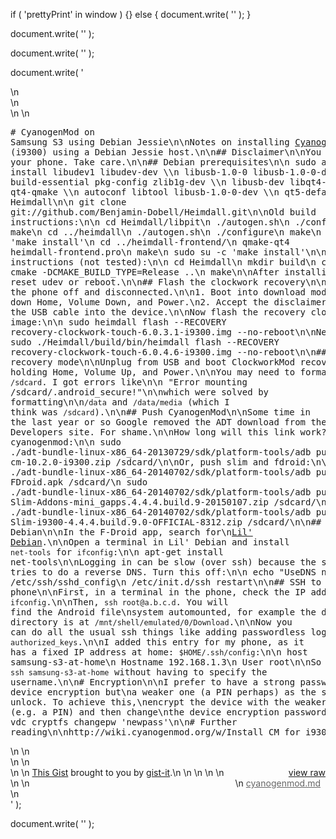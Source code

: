 if ( 'prettyPrint' in window ) {} else {
    document.write( '<script type="text/javascript" src="http://gist-it.appspot.com/assets/prettify/prettify.js"></script>' );
}


document.write( '<link rel="stylesheet" href="http://gist-it.appspot.com/assets/embed.css"/>' );


document.write( '<link rel="stylesheet" href="http://gist-it.appspot.com/assets/prettify/prettify.css"/>' );

document.write( '<div class="gist-it-gist">\n<div class="gist-file">\n    <div class="gist-data">\n        \n        <pre class="prettyprint"># CyanogenMod on Samsung S3 using Debian Jessie\n\nNotes on installing [CyanogenMod](http://www.cyanogenmod.org/) on a Samsung S3 (i9300) using a Debian Jessie host.\n\n## Disclaimer\n\nYou can brick your phone. Take care.\n\n## Debian prerequisites\n\n    sudo apt-get install libudev1 libudev-dev                   \\\n                         libusb-1.0-0 libusb-1.0-0-dev          \\\n                         build-essential pkg-config zlib1g-dev  \\\n                         libusb-dev libqt4-dev qt4-qmake        \\\n                         autoconf libtool libusb-1.0-0-dev      \\\n                         qt5-default\n\n## Heimdall\n\n    git clone git://github.com/Benjamin-Dobell/Heimdall.git\n\nOld build instructions:\n\n    cd Heimdall/libpit\n    ./autogen.sh\n    ./configure\n    make\n    cd ../heimdall\n    ./autogen.sh\n    ./configure\n    make\n    sudo su -c \'make install\'\n    cd ../heimdall-frontend/\n    qmake-qt4 heimdall-frontend.pro\n    make\n    sudo su -c \'make install\'\n\nNew build instructions (not tested):\n\n    cd Heimdall\n    mkdir build\n    cd build\n    cmake -DCMAKE_BUILD_TYPE=Release ..\n    make\n\nAfter installing Heimdall, reset udev or reboot.\n\n## Flash the clockwork recovery\n\nStart with the phone off and disconnected.\n\n1. Boot into download mode by holding down Home,  Volume Down, and Power.\n2. Accept the disclaimer.\n3. Insert the USB cable into the device.\n\nNow flash the recovery clockwork image:\n\n    sudo heimdall flash --RECOVERY recovery-clockwork-touch-6.0.3.1-i9300.img --no-reboot\n\nNewer:\n\n    sudo ./Heimdall/build/bin/heimdall flash --RECOVERY recovery-clockwork-touch-6.0.4.6-i9300.img --no-reboot\n\n## Boot into recovery mode\n\nUnplug from USB and boot ClockworkMod recovery mode by holding Home, Volume Up, and Power.\n\nYou may need to format ```/sdcard```. I got errors like\n\n    "Error mounting /sdcard/.android_secure!"\n\nwhich were solved by formatting\n\n```/data``` and ```/data/media``` (which I think was ```/sdcard```).\n\n## Push CyanogenMod\n\nSome time in the last year or so Google removed the ADT download from the Android Developers site. For shame.\n\nHow long will this link work?\n\n    wget http://dl.google.com/android/adt/adt-bundle-linux-x86_64-20140702.zip\n\nPush cyanogenmod:\n\n    sudo ./adt-bundle-linux-x86_64-20130729/sdk/platform-tools/adb push cm-10.2.0-i9300.zip /sdcard/\n\nOr, push slim and fdroid:\n\n    sudo ./adt-bundle-linux-x86_64-20140702/sdk/platform-tools/adb push FDroid.apk                                        /sdcard/\n    sudo ./adt-bundle-linux-x86_64-20140702/sdk/platform-tools/adb push Slim-Addons-mini_gapps.4.4.4.build.9-20150107.zip /sdcard/\n    sudo ./adt-bundle-linux-x86_64-20140702/sdk/platform-tools/adb push Slim-i9300-4.4.4.build.9.0-OFFICIAL-8312.zip      /sdcard/\n\n## Install Lil\' Debian\n\nIn the F-Droid app, search for\n[Lil\' Debian](https://f-droid.org/repository/browse/?fdfilter=debian&amp;fdid=info.guardianproject.lildebi).\n\nOpen a terminal in Lil\' Debian and install ```net-tools``` for ```ifconfig```:\n\n    apt-get install net-tools\n\nLogging in can be slow (over ssh) because the ssh daemon tries to do a reverse DNS. Turn this off:\n\n    echo "UseDNS no" &gt;&gt; /etc/ssh/sshd_config\n    /etc/init.d/ssh restart\n\n## SSH to the phone\n\nFirst, in a terminal in the phone, check the IP address using ```ifconfig```.\n\nThen, ```ssh root@a.b.c.d```. You will find the Android file\nsystem automounted, for example the downloads directory is at ```/mnt/shell/emulated/0/Download```.\n\nNow you can do all the usual ssh things like adding passwordless login using ```authorized_keys```.\n\nI added this entry for my phone, as it has a fixed IP address at home: ```$HOME/.ssh/config```:\n\n    host samsung-s3-at-home\n        Hostname 192.168.1.3\n        User root\n\nSo I can do ```ssh samsung-s3-at-home``` without having to specify the username.\n\n# Encryption\n\nI prefer to have a strong password for the device encryption but\na weaker one (a PIN perhaps) as the screen unlock. To achieve this,\nencrypt the device with the weaker option (e.g. a PIN) and then change\nthe device encryption password with:\n\n    vdc cryptfs changepw \'newpass\'\n\n# Further reading\n\nhttp://wiki.cyanogenmod.org/w/Install_CM_for_i9300\n</pre>\n        \n    </div>\n    \n    <div class="gist-meta">\n        \n        <span><a href="https://github.com/carlohamalainen/dotfiles/blob/master/cyanogenmod.md">This Gist</a> brought to you by <a href="http://gist-it.appspot.com">gist-it</a>.</span>\n        \n        <span style="float: right; color: #369;"><a href="https://github.com/carlohamalainen/dotfiles/raw/master/cyanogenmod.md">view raw</a></span>\n        <span style="float: right; margin-right: 8px;">\n            <a style="color: rgb(102, 102, 102);" href="https://github.com/carlohamalainen/dotfiles/blob/master/cyanogenmod.md">cyanogenmod.md</a></span>\n            <!-- Generated by: http://gist-it.appspot.com -->\n    </div>\n    \n</div>\n</div>' );

document.write( '<script type="text/javascript">prettyPrint();</script>' );